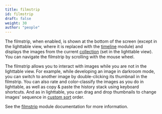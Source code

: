 ```yaml
---
title: filmstrip
id: filmstrip
draft: false
weight: 30
author: "people"
---
```


The filmstrip, when enabled, is shown at the bottom of the screen (except in the lighttable view, where it is replaced with the [timeline](../../module-reference/utility-modules/lighttable/timeline.md) module) and displays the images from the current [collection](../../lighttable/digital-asset-management/collections.md) (set in the lighttable view). You can navigate the filmstrip by scrolling with the mouse wheel. 

The filmstrip allows you to interact with images while you are not in the lighttable view. For example, while developing an image in darkroom mode, you can switch to another image by double-clicking its thumbnail in the filmstrip. You can also rate and color-classify the images as you do in lighttable, as well as copy & paste the history stack using keyboard shortcuts. And as in lighttable, you can drag and drop thumbnails to change images' sequence in [custom sort](../../lighttable/digital-asset-management/custom-sort.md) order.

See the [filmstrip](../../module-reference/utility-modules/shared/filmstrip.md) module documentation for more information.
